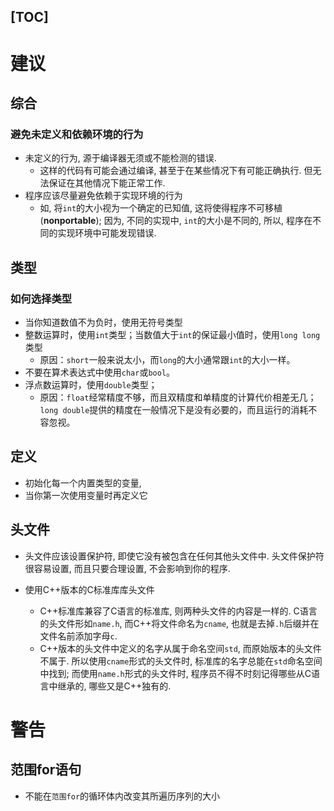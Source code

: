 [TOC]
---
# 建议

## 综合

### 避免未定义和依赖环境的行为

* 未定义的行为, 源于编译器无须或不能检测的错误.
    * 这样的代码有可能会通过编译, 甚至于在某些情况下有可能正确执行. 但无法保证在其他情况下能正常工作.
* 程序应该尽量避免依赖于实现环境的行为
    * 如, 将`int`的大小视为一个确定的已知值, 这将使得程序不可移植(**nonportable**); 因为, 不同的实现中, `int`的大小是不同的, 所以, 程序在不同的实现环境中可能发现错误.
## 类型
### 如何选择类型
* 当你知道数值不为负时，使用无符号类型
* 整数运算时，使用`int`类型；当数值大于`int`的保证最小值时，使用`long long`类型
    * 原因：`short`一般来说太小，而`long`的大小通常跟`int`的大小一样。
* 不要在算术表达式中使用`char`或`bool`。
* 浮点数运算时，使用`double`类型；
    * 原因：`float`经常精度不够，而且双精度和单精度的计算代价相差无几；`long double`提供的精度在一般情况下是没有必要的，而且运行的消耗不容忽视。
## 定义
* 初始化每一个内置类型的变量,
* 当你第一次使用变量时再定义它

## 头文件

* 头文件应该设置保护符, 即使它没有被包含在任何其他头文件中. 头文件保护符很容易设置, 而且只要合理设置, 不会影响到你的程序.

* 使用C++版本的C标准库库头文件
  * C++标准库兼容了C语言的标准库, 则两种头文件的内容是一样的. C语言的头文件形如`name.h`, 而C++将文件命名为`cname`, 也就是去掉`.h`后缀并在文件名前添加字母`c`.
  * C++版本的头文件中定义的名字从属于命名空间`std`, 而原始版本的头文件不属于. 所以使用`cname`形式的头文件时, 标准库的名字总能在`std`命名空间中找到; 而使用`name.h`形式的头文件时, 程序员不得不时刻记得哪些从C语言中继承的, 哪些又是C++独有的.

# 警告

## 范围for语句

* 不能在`范围for`的循环体内改变其所遍历序列的大小